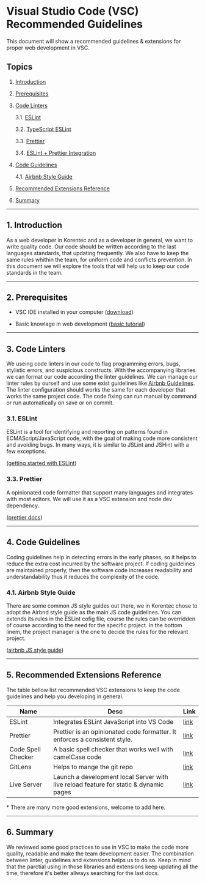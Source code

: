 # Visual Studio Code (VSC) Recommended Guidelines

This document will show a recommended guidelines & extensions for proper web development in VSC.

##  Topics

1. [Introduction](#1-introduction)

2. [Prerequisites](#2-prerequisites)

3. [Code Linters](#3-code-linters)

    3.1. [ESLint](#31-eslint)

    3.2. [TypeScript ESLint](https://github.com/typescript-eslint/typescript-eslint)

    3.3. [Prettier](#33-prettier)

    3.4. [ESLint + Prettier Integration](https://dev.to/chgldev/getting-prettier-eslint-and-vscode-to-work-together-3678)

4. [Code Guidelines](#4-code-guidelines)

    4.1. [Airbnb Style Guide](#41-airbnb-style-guide)

5. [Recommended Extensions Reference](#5-recommended-extensions-reference)

6. [Summary](#6-summary)

---

## 1. Introduction

  As a web developer in Korentec and as a developer in general, we want to write quality code.
  Our code should be written according to the last languages ​standards, that updating frequently.
  We also have to keep the same rules whithin the team, for uniform code and conflicts prevention.
  In this document we will explore the tools that will help us to keep our code standards in the team.

---

## 2. Prerequisites

  * VSC IDE installed in your computer ([download](https://code.visualstudio.com/))

  * Basic knowlage in web development ([basic tutorial](https://developer.mozilla.org/en-US/docs/Learn))

---

## 3. Code Linters

  We useing code linters in our code to flag programming errors, bugs, stylistic errors, and suspicious constructs.
  With the accompanying libraries we can format our code according the linter guidelines.
  We can manage our linter rules by ourself and use some exist guidelines like [Airbnb Guidelines](#41-airbnb-guidelines).
  The linter configuration should works the same for each developer that works the same project code.
  The code fixing can run manual by command or run automatically on save or on commit.

### 3.1. ESLint

  ESLint is a tool for identifying and reporting on patterns found in ECMAScript/JavaScript code, with the goal of making code more consistent and avoiding bugs. 
  In many ways, it is similar to JSLint and JSHint with a few exceptions. 

  ([getting started with ESLint](https://eslint.org/docs/user-guide/getting-started))

### 3.3. Prettier

  A opinionated code formatter that support many languages and integrates with most editors.
  We will use it as a VSC extension and node dev dependency. 

  ([prettier docs](https://prettier.io/))

---

## 4. Code Guidelines

  Coding guidelines help in detecting errors in the early phases, so it helps to reduce the extra cost incurred by the software project.
  If coding guidelines are maintained properly, then the software code increases readability and understandability thus it reduces the complexity of the code.

### 4.1. Airbnb Style Guide

  There are some common JS style guides out there, we in Korentec chose to adopt the Airbnd style guide as the main JS code guidelines.
  You can extends its rules in the ESLint cofig file, course the rules can be overridden of course according to the need for the specific project.
  In the bottom linem, the project manager is the one to decide the rules for the relevant project.

  ([airbnb JS style guide](https://airbnb.io/javascript/))

---

## 5. Recommended Extensions Reference

  The table bellow list recommended VSC extensions to keep the code guidelines and help you developing in general. 

  | Name | Desc | Link |
  | ------ | ------ | ------ |
  | ESLint | Integrates ESLint JavaScript into VS Code | [link](https://marketplace.visualstudio.com/items?itemName=dbaeumer.vscode-eslint) |
  | Prettier | Prettier is an opinionated code formatter. It enforces a consistent style. | [link](https://marketplace.visualstudio.com/items?itemName=esbenp.prettier-vscode) |
  | Code Spell Checker | A basic spell checker that works well with camelCase code | [link](https://marketplace.visualstudio.com/items?itemName=streetsidesoftware.code-spell-checker) |
  | GitLens | Helps to mange the git repo | [link](https://marketplace.visualstudio.com/items?itemName=eamodio.gitlens) |
  | Live Server | Launch a development local Server with live reload feature for static & dynamic pages | [link](https://marketplace.visualstudio.com/items?itemName=ritwickdey.liveserver) |

  \* There are many more good extensions, welcome to add here.

---

## 6. Summary

  We reviewed some good practices to use in VSC to make the code more quality, readable and make the team development easier.
  The combination between linter, guidelines and extensions helps us to do so.
  Keep in mind that the parctial using in those libraries and extensions keep updating all the time, therefore it's better allways searching for the last docs.

